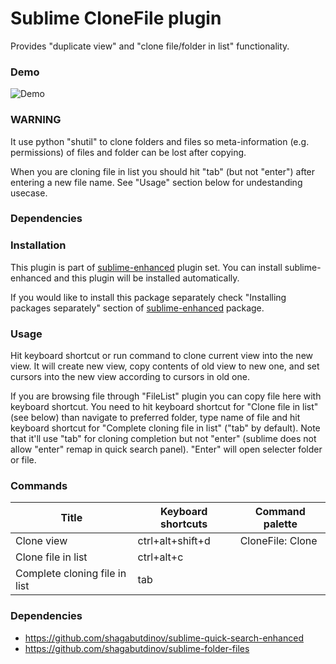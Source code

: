 # Sublime CloneFile plugin

Provides "duplicate view" and "clone file/folder in list" functionality.

### Demo

![Demo](https://raw.github.com/shagabutdinov/sublime-clone-file/master/demo/demo.gif "Demo")


### WARNING

It use python "shutil" to clone folders and files so meta-information (e.g.
permissions) of files and folder can be lost after copying.

When you are cloning file in list you should hit "tab" (but not "enter") after
entering a new file name. See "Usage" section below for undestanding usecase.


### Dependencies


### Installation

This plugin is part of [sublime-enhanced](http://github.com/shagabutdinov/sublime-enhanced)
plugin set. You can install sublime-enhanced and this plugin will be installed
automatically.

If you would like to install this package separately check "Installing packages
separately" section of [sublime-enhanced](http://github.com/shagabutdinov/sublime-enhanced)
package.


### Usage

Hit keyboard shortcut or run command to clone current view into the new view. It
will create new view, copy contents of old view to new one, and set cursors into
the new view according to cursors in old one.

If you are browsing file through "FileList" plugin you can copy file here with
keyboard shortcut. You need to hit keyboard shortcut for "Clone file in list"
(see below) than navigate to preferred folder, type name of file and hit
keyboard shortcut for "Complete cloning file in list" ("tab" by default). Note
that it'll use "tab" for cloning completion but not "enter" (sublime does not
allow "enter" remap in quick search panel). "Enter" will open selecter folder or
file.


### Commands

| Title                         | Keyboard shortcuts | Command palette  |
|-------------------------------|--------------------|------------------|
| Clone view                    | ctrl+alt+shift+d   | CloneFile: Clone |
| Clone file in list            | ctrl+alt+c         |                  |
| Complete cloning file in list | tab                |                  |


### Dependencies

- https://github.com/shagabutdinov/sublime-quick-search-enhanced
- https://github.com/shagabutdinov/sublime-folder-files